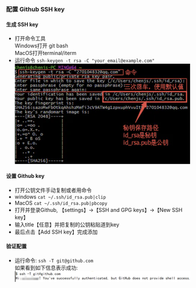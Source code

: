 ### 配置 Github SSH key
#### 生成 SSH key
- 打开命令工具  
Windows打开 git bash  
MacOS打开terminal/iterm
- 运行命令 `ssh-keygen -t rsa -C "your_email@example.com"`  
![](assets/images/ssh-keygen.png)
#### 设置 Github key
- 打开公钥文件手动复制或者用命令
- windows `cat ~/.ssh/id_rsa.pub|clip`
- MacOS `cat ~/.ssh/id_rsa.pub|pbcopy`
- 打开并登录Github, 【settings】->【SSH and GPG keys】->【New SSH key】  
- 输入title【任意】并把复制的公钥粘贴道到key
- 最后点击【Add SSH key】完成添加
#### 验证配置
- 运行命令: `ssh -T git@github.com`  
如果看到如下信息表示成功:  
![img.png](assets/images/img.png)
 

